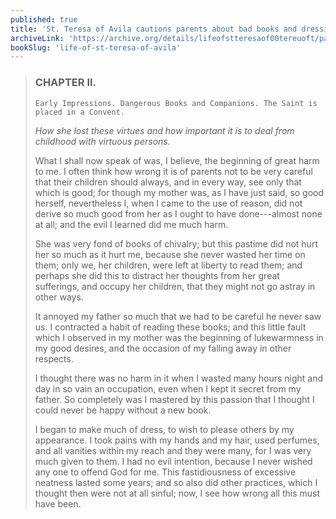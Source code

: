 ```yaml
---
published: true
title: 'St. Teresa of Avila cautions parents about bad books and dressing up'
archiveLink: 'https://archive.org/details/lifeofstteresaof00tereuoft/page/6?view=theater'
bookSlug: 'life-of-st-teresa-of-avila'
---
```


> ### CHAPTER II.
>
> `Early Impressions. Dangerous Books and Companions. The Saint is placed in a Convent.`
>
> *How she lost these virtues and how important it is to deal from childhood with virtuous persons.*
>
> What I shall now speak of was, I believe, the beginning of great harm to me. I often think how wrong it is of parents not to be very careful that their children should always, and in every way, see only that which is good; for though my mother was, as I have just said, so good herself, nevertheless I, when I came to the use of reason, did not derive so much good from her as I ought to have done---almost none at all; and the evil I learned did me much harm.
>
> She was very fond of books of chivalry; but this pastime did not hurt her so much as it hurt me, because she never wasted her time on them; only we, her children, were left at liberty to read them; and perhaps she did this to distract her thoughts from her great sufferings, and occupy her children, that they might not go astray in other ways.
>
> It annoyed my father so much that we had to be careful he never saw us. I contracted a habit of reading these books; and this little fault which I observed in my mother was the beginning of lukewarmness in my good desires, and the occasion of my falling away in other respects.
>
> I thought there was no harm in it when I wasted many hours night and day in so vain an occupation, even when I kept it secret from my father. So completely was I mastered by this passion that I thought I could never be happy without a new book.
>
> I began to make much of dress, to wish to please others by my appearance. I took pains with my hands and my hair, used perfumes, and all vanities within my reach and they were many, for I was very much given to them. I had no evil intention, because I never wished any one to offend God for me. This fastidiousness of excessive neatness lasted some years; and so also did other practices, which I thought then were not at all sinful; now, I see how wrong all this must have been.
